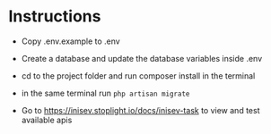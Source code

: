 # Instructions

- Copy .env.example to .env
- Create a database and update the database variables inside .env
- cd to the project folder and run composer install in the terminal
- in the same terminal run `php artisan migrate`

- Go to https://inisev.stoplight.io/docs/inisev-task to view and test available apis
